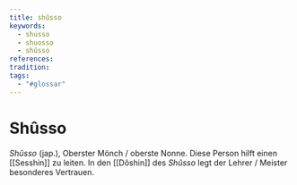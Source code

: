 ```yaml
---
title: shûsso
keywords:
  - shusso
  - shuosso
  - shûsso
references: 
tradition: 
tags:
  - "#glossar"
---
```

# Shûsso

_Shûsso_ (jap.), Oberster Mönch / oberste Nonne. Diese Person hilft einen [[Sesshin]] zu leiten. In den [[Dôshin]] des _Shûsso_ legt der Lehrer / Meister besonderes Vertrauen.